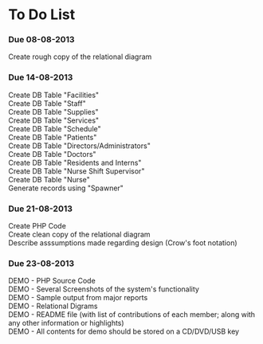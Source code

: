 <h1>To Do List</h1>

<h3>Due 08-08-2013</h3>
<p>
Create rough copy of the relational diagram
</p>

<h3>Due 14-08-2013</h3>
<p>
Create DB Table "Facilities"<br>
Create DB Table "Staff"<br>
Create DB Table "Supplies"<br>
Create DB Table "Services"<br>
Create DB Table "Schedule"<br>
Create DB Table "Patients"<br>
Create DB Table "Directors/Administrators"<br>
Create DB Table "Doctors"<br>
Create DB Table "Residents and Interns"<br>
Create DB Table "Nurse Shift Supervisor"<br>
Create DB Table "Nurse"<br>
Generate records using "Spawner"
</p>

<h3>Due 21-08-2013</h3>
<p>
Create PHP Code<br>
Create clean copy of the relational diagram<br/>
Describe asssumptions made regarding design (Crow's foot notation)
</p>

<h3>Due 23-08-2013</h3>
<p>
DEMO - PHP Source Code<br>
DEMO - Several Screenshots of the system's functionality<br>
DEMO - Sample output from major reports<br>
DEMO - Relational Digrams<br>
DEMO - README file (with list of contributions of each member; along with any other information or highlights)<br>
DEMO - All contents for demo should be stored on a CD/DVD/USB key
</p>
